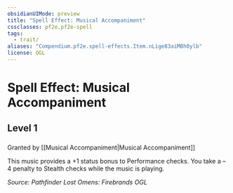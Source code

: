 ```yaml
---
obsidianUIMode: preview
title: "Spell Effect: Musical Accompaniment"
cssclasses: pf2e,pf2e-spell
tags:
  - trait/
aliases: "Compendium.pf2e.spell-effects.Item.nLige83aiMBh0ylb"
license: OGL
---
```

# Spell Effect: Musical Accompaniment
## Level 1
### 






Granted by [[Musical Accompaniment|Musical Accompaniment]]

This music provides a +1 status bonus to Performance checks. You take a –4 penalty to Stealth checks while the music is playing.

*Source: Pathfinder Lost Omens: Firebrands*
*OGL*